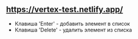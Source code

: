 ## https://vertex-test.netlify.app/

* Клавиша 'Enter' - добавить элемент в список
* Клавиша 'Delete' - удалить элемент из списка